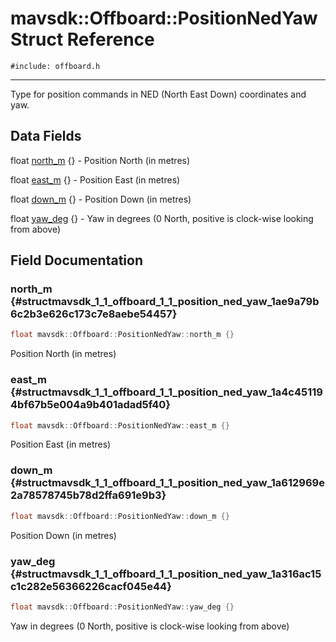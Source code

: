 # mavsdk::Offboard::PositionNedYaw Struct Reference
`#include: offboard.h`

----


Type for position commands in NED (North East Down) coordinates and yaw. 


## Data Fields


float [north_m](#structmavsdk_1_1_offboard_1_1_position_ned_yaw_1ae9a79b6c2b3e626c173c7e8aebe54457) {} - Position North (in metres)

float [east_m](#structmavsdk_1_1_offboard_1_1_position_ned_yaw_1a4c451194bf67b5e004a9b401adad5f40) {} - Position East (in metres)

float [down_m](#structmavsdk_1_1_offboard_1_1_position_ned_yaw_1a612969e2a78578745b78d2ffa691e9b3) {} - Position Down (in metres)

float [yaw_deg](#structmavsdk_1_1_offboard_1_1_position_ned_yaw_1a316ac15c1c282e56366226cacf045e44) {} - Yaw in degrees (0 North, positive is clock-wise looking from above)


## Field Documentation


### north_m {#structmavsdk_1_1_offboard_1_1_position_ned_yaw_1ae9a79b6c2b3e626c173c7e8aebe54457}

```cpp
float mavsdk::Offboard::PositionNedYaw::north_m {}
```


Position North (in metres)


### east_m {#structmavsdk_1_1_offboard_1_1_position_ned_yaw_1a4c451194bf67b5e004a9b401adad5f40}

```cpp
float mavsdk::Offboard::PositionNedYaw::east_m {}
```


Position East (in metres)


### down_m {#structmavsdk_1_1_offboard_1_1_position_ned_yaw_1a612969e2a78578745b78d2ffa691e9b3}

```cpp
float mavsdk::Offboard::PositionNedYaw::down_m {}
```


Position Down (in metres)


### yaw_deg {#structmavsdk_1_1_offboard_1_1_position_ned_yaw_1a316ac15c1c282e56366226cacf045e44}

```cpp
float mavsdk::Offboard::PositionNedYaw::yaw_deg {}
```


Yaw in degrees (0 North, positive is clock-wise looking from above)

